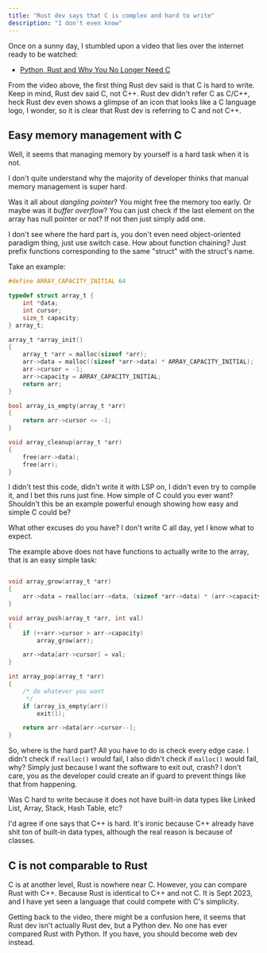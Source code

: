```yaml
---
title: "Rust dev says that C is complex and hard to write"
description: "I don't even know"
---
```


Once on a sunny day, I stumbled upon a video that lies over the internet ready to be watched:

- [Python, Rust and Why You No Longer Need C](https://www.youtube.com/watch?v=YSUYjuMqHpE)

From the video above, the first thing Rust dev said is that C is hard to write. Keep in mind, Rust dev said C, not C++. Rust dev didn't refer C as C/C++, heck Rust dev even shows a glimpse of an icon that looks like a C language logo, I wonder, so it is clear that Rust dev is referring to C and not C++.

## Easy memory management with C

Well, it seems that managing memory by yourself is a hard task when it is not.

I don't quite understand why the majority of developer thinks that manual memory management is super hard.

Was it all about _dangling pointer_? You might free the memory too early. Or maybe was it _buffer overflow_? You can just check if the last element on the array has null pointer or not? If not then just simply add one.

I don't see where the hard part is, you don't even need object-oriented paradigm thing, just use switch case. How about function chaining? Just prefix functions corresponding to the same "struct" with the struct's name.

Take an example:

```c
#define ARRAY_CAPACITY_INITIAL 64

typedef struct array_t {
    int *data;
    int cursor;
    size_t capacity;
} array_t;

array_t *array_init()
{
    array_t *arr = malloc(sizeof *arr);
    arr->data = malloc((sizeof *arr->data) * ARRAY_CAPACITY_INITIAL);
    arr->cursor = -1;
    arr->capacity = ARRAY_CAPACITY_INITIAL;
    return arr;
}

bool array_is_empty(array_t *arr)
{
    return arr->cursor <= -1;
}

void array_cleanup(array_t *arr)
{
    free(arr->data);
    free(arr);
}
```

I didn't test this code, didn't write it with LSP on, I didn't even try to compile it, and I bet this runs just fine. How simple of C could you ever want? Shouldn't this be an example powerful enough showing how easy and simple C could be?

What other excuses do you have? I don't write C all day, yet I know what to expect.

The example above does not have functions to actually write to the array, that is an easy simple task:


```c

void array_grow(array_t *arr)
{
    arr->data = realloc(arr->data, (sizeof *arr->data) * (arr->capacity + ARRAY_CAPACITY_INITIAL));
}

void array_push(array_t *arr, int val)
{
    if (++arr->cursor > arr->capacity)
        array_grow(arr);

    arr->data[arr->cursor] = val;
}

int array_pop(array_t *arr)
{
    /* do whatever you want
     */
    if (array_is_empty(arr))
        exit(1);

    return arr->data[arr->cursor--];
}
```

So, where is the hard part? All you have to do is check every edge case. I didn't check if `realloc()` would fail, I also didn't check if `malloc()` would fail, why? Simply just because I want the software to exit out, crash? I don't care, you as the developer could create an if guard to prevent things like that from happening.

Was C hard to write because it does not have built-in data types like Linked List, Array, Stack, Hash Table, etc?

I'd agree if one says that C++ is hard. It's ironic because C++ already have shit ton of built-in data types, although the real reason is because of classes.

## C is not comparable to Rust

C is at another level, Rust is nowhere near C. However, you can compare Rust with C++. Because Rust is identical to C++ and not C. It is Sept 2023, and I have yet seen a language that could compete with C's simplicity.

Getting back to the video, there might be a confusion here, it seems that Rust dev isn't actually Rust dev, but a Python dev. No one has ever compared Rust with Python. If you have, you should become web dev instead.

